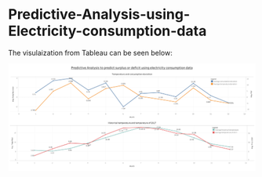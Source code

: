 # Predictive-Analysis-using-Electricity-consumption-data

The visulaization from Tableau can be seen below:

![image](France_consumption_prediction.png)
